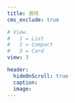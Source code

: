 ```yaml
---
title: 资讯
cms_exclude: true

# View.
#   1 = List
#   2 = Compact
#   3 = Card
view: 3

header:
  hideOnScroll: true
  caption:
  image:
---
```

